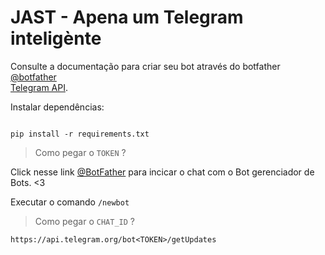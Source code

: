 # JAST - Apena um Telegram inteligènte

Consulte a documentação para criar seu bot através do botfather 
<br />
[@botfather](https://t.me/botfather) 
<br />
[Telegram API](https://core.telegram.org/api).

Instalar dependências:

```

pip install -r requirements.txt

```

> 
> Como pegar o `TOKEN` ?
> 

Click nesse link [@BotFather](https://telegram.me/botfather) para incicar o chat com o Bot gerenciador de Bots. <3

Executar o comando `/newbot`

> 
> Como pegar o `CHAT_ID` ?
> 

```
https://api.telegram.org/bot<TOKEN>/getUpdates

```


